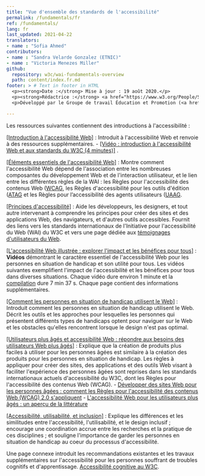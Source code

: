 ```yaml
---
title: "Vue d'ensemble des standards de l'accessibilité"
permalink: /fundamentals/fr
ref: /fundamentals/
lang: fr
last_updated: 2021-04-22
translators:
- name : "Sofia Ahmed"
contributors:
- name : "Sandra Velarde Gonzalez (ETNIC)"
- name : "Victoria Menezes Miller"
github:
  repository: w3c/wai-fundamentals-overview
  path: content/index.fr.md
footer: > # Text in footer in HTML
  <p><strong>Date :</strong> Mise à jour : 19 août 2020.</p>
  <p><strong>Rédactrice :</strong> <a href="https://www.w3.org/People/Shawn/">Shawn Lawton Henry</a>.</p>
  <p>Développé par le Groupe de travail Éducation et Promotion (<a href="http://www.w3.org/WAI/EO/">EOWG</a>).</p>

---
```


Les ressources suivantes contiennent des introductions à l'accessibilité :

[[Introduction à l'accessibilité Web]](/fundamentals/accessibility-intro/)
:   Introduit à l'accessibilité Web et renvoie à des ressources supplémentaires.
    -   [[Vidéo : introduction à l'accessibilité Web et aux standards du W3C (4 minutes)]](/videos/standards-and-benefits/) .

[[Éléments essentiels de l'accessibilité Web]](/fundamentals/components/)
:   Montre comment l'accessibilité Web dépend de l'association entre les nombreuses composantes du développement Web et de l'interaction utilisateur, et le lien entre les différentes règles de la WAI : les Règles pour l'accessibilité des contenus Web ([WCAG](/standards-guidelines/wcag/), les Règles d'accessibilité pour les outils d'édition ([ATAG](/standards-guidelines/atag/) et les Règles pour l’accessibilité des agents utilisateurs ([UAAG](/standards-guidelines/uaag/).  

[[Principes d'accessibilité]](/fundamentals/accessibility-principles/)
:   Aide les développeurs, les designers, et tout autre intervenant à comprendre les principes pour créer des sites et des applications Web, des navigateurs, et d'autres outils accessibles. Fournit des liens vers les standards internationaux de l'Initiative pour l'accessibilité du Web (WAI) du W3C et vers une page dédiée aux [témoignages d'utilisateurs du Web](/people-use-web/user-stories/).

[[L'accessibilité Web illustrée : explorer l'impact et les bénéfices pour tous]](/perspective-videos/)
:   **Vidéos** démontrant le caractère essentiel de l'accessibilité Web pour les personnes en situation de handicap et son utilité pour tous. Les vidéos suivantes exemplifient l'impact de l'accessibilité et les bénéfices pour tous dans diverses situations. Chaque vidéo dure environ 1 minute et la [compilation](https://www.youtube.com/watch?v=3f31oufqFSM) dure 7 min 37 s. Chaque page contient des informations supplémentaires.

[[Comment les personnes en situation de handicap utilisent le Web]](/people-use-web/)
:   Introduit comment les personnes en situation de handicap utilisent le Web. Décrit les outils et les approches pour lesquelles les personnes qui présentent différents types de handicaps optent pour naviguer sur le Web et les obstacles qu'elles rencontrent lorsque le design n'est pas optimal.

[[Utilisateurs plus âgés et accessibilité Web : répondre aux besoins des utilisateurs Web plus âgés]](/older-users/)
:   Explique que la création de produits plus faciles à utiliser pour les personnes âgées est similaire à la création des produits pour les personnes en situation de handicap. Les règles à appliquer pour créer des sites, des applications et des outils Web visant à faciliter l'expérience des personnes âgées sont reprises dans les standards internationaux actuels d'accessibilité  du W3C, dont les Règles pour l'accessibilité des contenus Web (WCAG).
    -   [Développer des sites Web pour les personnes âgées : comment les Règles pour l'accessibilité des contenus Web (WCAG) 2.0 s'appliquent](https://www.w3.org/WAI/older-users/developing/)
    -   [L'accessibilité Web pour les utilisateurs plus âgés : un aperçu de la littérature](https://www.w3.org/WAI/older-users/literature/)

[[Accessibilité, utilisabilité, et inclusion]](/fundamentals/accessibility-usability-inclusion/)
:   Explique les différences et les similitudes entre l'accessibilité, l'utilisabilité, et le design inclusif ; encourage une coordination accrue entre les recherches et la pratique de ces disciplines ; et souligne l'importance de garder les personnes en situation de handicap au coeur du processus d'accessibilité.

Une page connexe introduit les recommandations existantes et les travaux supplémentaires sur l'accessibilité pour les personnes souffrant de troubles cognitifs et d'apprentissage. [Accessibilité cognitive au W3C](https://www.w3.org/WAI/cognitive/).
